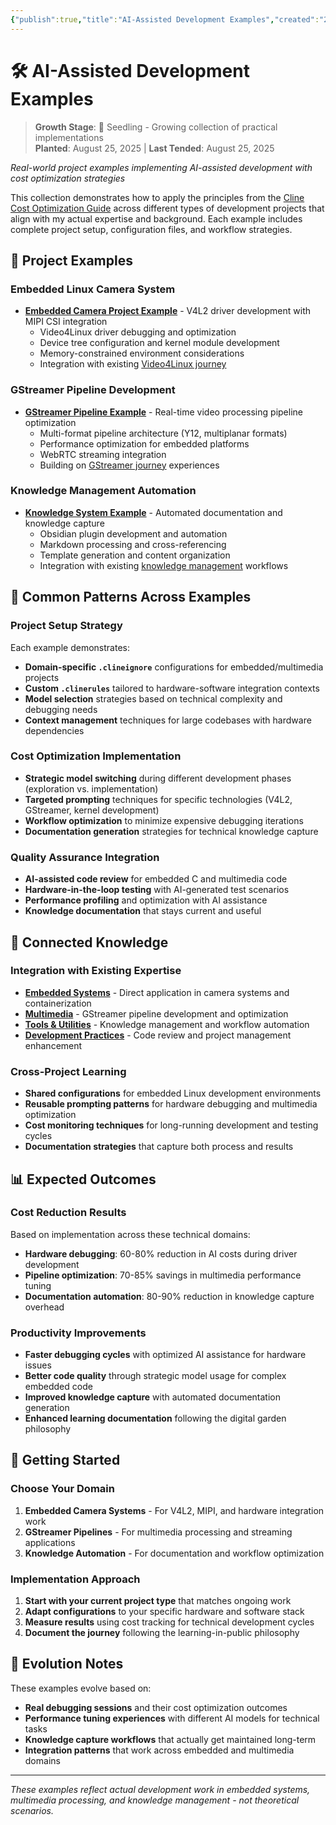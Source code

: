 ```yaml
---
{"publish":true,"title":"AI-Assisted Development Examples","created":"2025-08-25T19:52:01.079+02:00","modified":"2025-08-25T21:49:02.171+02:00","tags":["ai-development","project-examples","cost-optimization","practical-applications"],"cssclasses":""}
---
```



# 🛠️ AI-Assisted Development Examples

> **Growth Stage**: 🌱 Seedling - Growing collection of practical implementations  
> **Planted**: August 25, 2025 | **Last Tended**: August 25, 2025

*Real-world project examples implementing AI-assisted development with cost optimization strategies*

This collection demonstrates how to apply the principles from the [Cline Cost Optimization Guide](../cline-cost-optimization-guide/index.md) across different types of development projects that align with my actual expertise and background. Each example includes complete project setup, configuration files, and workflow strategies.

## 🌱 Project Examples

### Embedded Linux Camera System
- **[Embedded Camera Project Example](embedded-camera-example/index.md)** - V4L2 driver development with MIPI CSI integration
  - Video4Linux driver debugging and optimization
  - Device tree configuration and kernel module development
  - Memory-constrained environment considerations
  - Integration with existing [Video4Linux journey](Clippings/embedded-systems/video4linux-mipi-journey/index.md)

### GStreamer Pipeline Development
- **[GStreamer Pipeline Example](gstreamer-pipeline-example/index.md)** - Real-time video processing pipeline optimization
  - Multi-format pipeline architecture (Y12, multiplanar formats)
  - Performance optimization for embedded platforms
  - WebRTC streaming integration
  - Building on [GStreamer journey](../../multimedia/gstreamer/) experiences

### Knowledge Management Automation
- **[Knowledge System Example](knowledge-automation-example/index.md)** - Automated documentation and knowledge capture
  - Obsidian plugin development and automation
  - Markdown processing and cross-referencing
  - Template generation and content organization
  - Integration with existing [knowledge management](../../tools-and-utilities/obsidian-knowledge-management/) workflows

## 🎯 Common Patterns Across Examples

### Project Setup Strategy
Each example demonstrates:
- **Domain-specific `.clineignore`** configurations for embedded/multimedia projects
- **Custom `.clinerules`** tailored to hardware-software integration contexts
- **Model selection** strategies based on technical complexity and debugging needs
- **Context management** techniques for large codebases with hardware dependencies

### Cost Optimization Implementation
- **Strategic model switching** during different development phases (exploration vs. implementation)
- **Targeted prompting** techniques for specific technologies (V4L2, GStreamer, kernel development)
- **Workflow optimization** to minimize expensive debugging iterations
- **Documentation generation** strategies for technical knowledge capture

### Quality Assurance Integration
- **AI-assisted code review** for embedded C and multimedia code
- **Hardware-in-the-loop testing** with AI-generated test scenarios
- **Performance profiling** and optimization with AI assistance
- **Knowledge documentation** that stays current and useful

## 🔗 Connected Knowledge

### Integration with Existing Expertise
- **[Embedded Systems](../../embedded-systems/)** - Direct application in camera systems and containerization
- **[Multimedia](../../multimedia/)** - GStreamer pipeline development and optimization
- **[Tools & Utilities](../../tools-and-utilities/)** - Knowledge management and workflow automation
- **[Development Practices](../../development-practices/)** - Code review and project management enhancement

### Cross-Project Learning
- **Shared configurations** for embedded Linux development environments
- **Reusable prompting patterns** for hardware debugging and multimedia optimization
- **Cost monitoring techniques** for long-running development and testing cycles
- **Documentation strategies** that capture both process and results

## 📊 Expected Outcomes

### Cost Reduction Results
Based on implementation across these technical domains:
- **Hardware debugging**: 60-80% reduction in AI costs during driver development
- **Pipeline optimization**: 70-85% savings in multimedia performance tuning
- **Documentation automation**: 80-90% reduction in knowledge capture overhead

### Productivity Improvements
- **Faster debugging cycles** with optimized AI assistance for hardware issues
- **Better code quality** through strategic model usage for complex embedded code
- **Improved knowledge capture** with automated documentation generation
- **Enhanced learning documentation** following the digital garden philosophy

## 🚀 Getting Started

### Choose Your Domain
1. **Embedded Camera Systems** - For V4L2, MIPI, and hardware integration work
2. **GStreamer Pipelines** - For multimedia processing and streaming applications
3. **Knowledge Automation** - For documentation and workflow optimization

### Implementation Approach
1. **Start with your current project type** that matches ongoing work
2. **Adapt configurations** to your specific hardware and software stack
3. **Measure results** using cost tracking for technical development cycles
4. **Document the journey** following the learning-in-public philosophy

## 🌿 Evolution Notes

These examples evolve based on:
- **Real debugging sessions** and their cost optimization outcomes
- **Performance tuning experiences** with different AI models for technical tasks
- **Knowledge capture workflows** that actually get maintained long-term
- **Integration patterns** that work across embedded and multimedia domains

---

*These examples reflect actual development work in embedded systems, multimedia processing, and knowledge management - not theoretical scenarios.*
